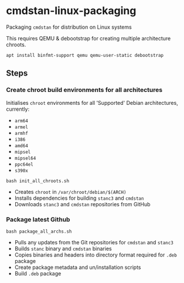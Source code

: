 # cmdstan-linux-packaging
Packaging `cmdstan` for distribution on Linux systems

This requires QEMU & debootstrap for creating multiple architecture chroots.
```
apt install binfmt-support qemu qemu-user-static debootstrap
```

## Steps

### Create chroot build environments for all architectures
Initialises `chroot` environments for all 'Supported' Debian architectures, currently:
- `arm64`
- `armel`
- `armhf`
- `i386`
- `amd64`
- `mipsel`
- `mipsel64`
- `ppc64el`
- `s390x`

```
bash init_all_chroots.sh
```

- Creates `chroot` in `/var/chroot/debian/$(ARCH)`
- Installs dependencies for building `stanc3` and `cmdstan`
- Downloads `stanc3` and `cmdstan` repositories from GitHub

### Package latest Github

```
bash package_all_archs.sh
```

- Pulls any updates from the Git repositories for `cmdstan` and `stanc3`
- Builds `stanc` binary and `cmdstan` binaries
- Copies binaries and headers into directory format required for `.deb` package
- Create package metadata and un/installation scripts
- Build `.deb` package
